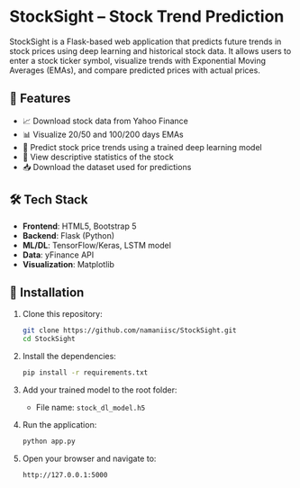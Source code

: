 # StockSight – Stock Trend Prediction

StockSight is a Flask-based web application that predicts future trends in stock prices using deep learning and historical stock data. It allows users to enter a stock ticker symbol, visualize trends with Exponential Moving Averages (EMAs), and compare predicted prices with actual prices.

## 🚀 Features

- 📈 Download stock data from Yahoo Finance
- 📊 Visualize 20/50 and 100/200 days EMAs
- 🤖 Predict stock price trends using a trained deep learning model
- 🧾 View descriptive statistics of the stock
- 📥 Download the dataset used for predictions

## 🛠️ Tech Stack

- **Frontend**: HTML5, Bootstrap 5
- **Backend**: Flask (Python)
- **ML/DL**: TensorFlow/Keras, LSTM model
- **Data**: yFinance API
- **Visualization**: Matplotlib

## 🔧 Installation

1. Clone this repository:
    ```bash
    git clone https://github.com/namaniisc/StockSight.git
    cd StockSight
    ```

2. Install the dependencies:
    ```bash
    pip install -r requirements.txt
    ```

3. Add your trained model to the root folder:
    - File name: `stock_dl_model.h5`

4. Run the application:
    ```bash
    python app.py
    ```

5. Open your browser and navigate to:
    ```
    http://127.0.0.1:5000
    ```


